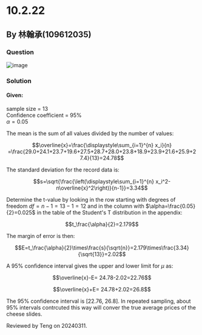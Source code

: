 # 10.2.22


## By 林翰承(109612035)

### Question
![image](https://github.com/kailin91814/202402_Stat/assets/162086593/1bdcdaae-21bc-45d6-b79d-cd1fd5673795)

### Solution
#### Given:
sample size = 13\
Confidence coefficient = 95%\
$\alpha=0.05$

The mean is the sum of all values divided by the number of values:

 $$\overline{x}=\frac{\displaystyle\sum_{i=1}^{n} x_i}{n} =\frac{29.0+24.1+23.7+19.6+27.5+28.7+28.0+23.8+18.9+23.9+21.6+25.9+27.4}{13}=24.78$$

 The standard deviation for the record data is:

$$s=\sqrt{\frac{\left(\displaystyle\sum_{i=1}^{n} x_i^2-n\overline{x}^2\right)}{n-1}}=3.34$$

Determine the t-value by looking in the row starting with degrees of freedom $df=n-1=13-1=12$ and in the column with $\alpha=\frac{0.05}{2}=0.025$ in the table of the Student's T distribution in the appendix:

$$t_\frac{\alpha}{2}=2.179$$

The margin of error is then:

$$E=t_\frac{\alpha}{2}\times\frac{s}{\sqrt{n}}=2.179\times\frac{3.34}{\sqrt{13}}=2.02$$

A 95% confidence interval gives the upper and lower limit for $\mu$ as:

$$\overline{x}-E= 24.78-2.02=22.76$$

$$\overline{x}+E= 24.78+2.02=26.8$$

The 95\% confidence interval is [22.76, 26.8]. In repeated sampling, about 95\% intervals contrcuted this way will conver the true average prices of the cheese slides.

Reviewed by Teng on 20240311. 

